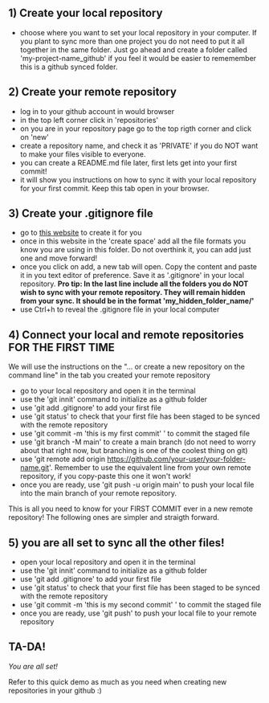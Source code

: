 ## 1) Create your local repository

- choose where you want to set your local repository in your computer. If you plant to sync more than one project you do not need to put it all together in the same folder. Just go ahead and create a folder called 'my-project-name_github' if you feel it would be easier to rememember this is a github synced folder.

## 2) Create your remote repository

- log in to your github account in would browser
- in the top left corner click in 'repositories'
- on you are in your repository page go to the top rigth corner and click on 'new'
- create a repository name, and check it as 'PRIVATE' if you do NOT want to make your files visible to everyone.
- you can create a README.md file later, first lets get into your first commit!
- it will show you instructions on how to sync it with your local repository for your first commit. Keep this tab open in your browser.

## 3) Create your .gitignore file

- go to [this website](https://www.toptal.com/developers/gitignore/) to create it for you
- once in this website in the 'create space' add all the file formats you know you are using in this folder. Do not overthink it, you can add just one and move forward!
- once you click on add, a new tab will open. Copy the content and paste it in you text editor of preference. Save it as '.gitignore' in your local repository.
**Pro tip: In the last line include all the folders you do NOT wish to sync with your remote repository. They will remain hidden from your sync. It should be in the format 'my_hidden_folder_name/'**
- use Ctrl+h to reveal the .gitignore file in your local computer

## 4) Connect your local and remote repositories FOR THE FIRST TIME

We will use the instructions on the "... or create a new repository on the command line" in the tab you created your remote repository

- go to your local repository and open it in the terminal
- use the 'git innit' command to initialize as a github folder
- use 'git add .gitignore' to add your first file
- use 'git status' to check that your first file has been staged to be synced with the remote repository
- use 'git commit -m 'this is my first commit' ' to commit the staged file
- use 'git branch -M main' to create a main branch (do not need to worry about that right now, but branching is one of the coolest thing on git)
- use 'git remote add origin https://github.com/your-user/your-folder-name.git'. Remember to use the equivalent line from your own remote repository, if you copy-paste this one it won't work!
- once you are ready, use 'git push -u origin main' to push your local file into the main branch of your remote repository.

This is all you need to know for your FIRST COMMIT ever in a new remote repository! The following ones are simpler and straigth forward.

## 5) you are all set to sync all the other files!

- open your local repository and open it in the terminal
- use the 'git innit' command to initialize as a github folder
- use 'git add .gitignore' to add your first file
- use 'git status' to check that your first file has been staged to be synced with the remote repository
- use 'git commit -m 'this is my second commit' ' to commit the staged file
- once you are ready, use 'git push' to push your local file to your remote repository

## TA-DA!

*You are all set!*

Refer to this quick demo as much as you need when creating new repositories in your github :)

